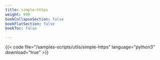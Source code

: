 ```yaml
---
title: simple-https
weight: 999
bookCollapseSection: false
bookFlatSection: false
bookToc: false

---
```


{{< code file="/samples-scripts/utils/simple-https" language="python3" download="true" >}}
